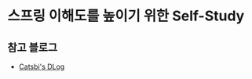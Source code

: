# 스프링 이해도를 높이기 위한 Self-Study

## 참고 블로그
- [Catsbi's DLog](https://catsbi.oopy.io/e5ab2f18-321c-4ac5-a7bb-df739964d5c2)